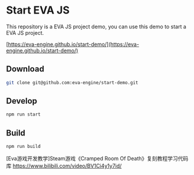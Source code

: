 # Start EVA JS

This repository is a EVA JS project demo, you can use this demo to start a EVA JS project.

[https://eva-engine.github.io/start-demo/](https://eva-engine.github.io/start-demo/)

## Download
```bash
git clone git@github.com:eva-engine/start-demo.git
```

## Develop
```bash
npm run start
```

## Build
```bash
npm run build
```

[Eva游戏开发教学]Steam游戏《Cramped Room Of Death》复刻教程学习代码库
https://www.bilibili.com/video/BV1Ci4y1y7id/
